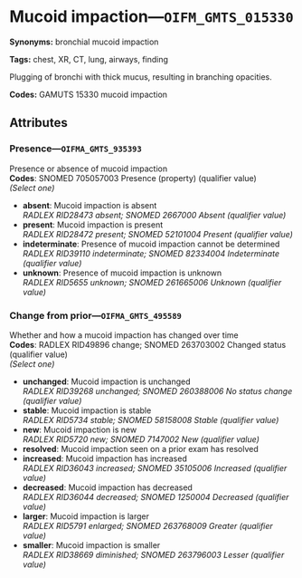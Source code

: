 # Mucoid impaction—`OIFM_GMTS_015330`

**Synonyms:** bronchial mucoid impaction

**Tags:** chest, XR, CT, lung, airways, finding

Plugging of bronchi with thick mucus, resulting in branching opacities.

**Codes:** GAMUTS 15330 mucoid impaction

## Attributes

### Presence—`OIFMA_GMTS_935393`

Presence or absence of mucoid impaction  
**Codes**: SNOMED 705057003 Presence (property) (qualifier value)  
*(Select one)*

- **absent**: Mucoid impaction is absent  
_RADLEX RID28473 absent; SNOMED 2667000 Absent (qualifier value)_
- **present**: Mucoid impaction is present  
_RADLEX RID28472 present; SNOMED 52101004 Present (qualifier value)_
- **indeterminate**: Presence of mucoid impaction cannot be determined  
_RADLEX RID39110 indeterminate; SNOMED 82334004 Indeterminate (qualifier value)_
- **unknown**: Presence of mucoid impaction is unknown  
_RADLEX RID5655 unknown; SNOMED 261665006 Unknown (qualifier value)_

### Change from prior—`OIFMA_GMTS_495589`

Whether and how a mucoid impaction has changed over time  
**Codes**: RADLEX RID49896 change; SNOMED 263703002 Changed status (qualifier value)  
*(Select one)*

- **unchanged**: Mucoid impaction is unchanged  
_RADLEX RID39268 unchanged; SNOMED 260388006 No status change (qualifier value)_
- **stable**: Mucoid impaction is stable  
_RADLEX RID5734 stable; SNOMED 58158008 Stable (qualifier value)_
- **new**: Mucoid impaction is new  
_RADLEX RID5720 new; SNOMED 7147002 New (qualifier value)_
- **resolved**: Mucoid impaction seen on a prior exam has resolved  
- **increased**: Mucoid impaction has increased  
_RADLEX RID36043 increased; SNOMED 35105006 Increased (qualifier value)_
- **decreased**: Mucoid impaction has decreased  
_RADLEX RID36044 decreased; SNOMED 1250004 Decreased (qualifier value)_
- **larger**: Mucoid impaction is larger  
_RADLEX RID5791 enlarged; SNOMED 263768009 Greater (qualifier value)_
- **smaller**: Mucoid impaction is smaller  
_RADLEX RID38669 diminished; SNOMED 263796003 Lesser (qualifier value)_